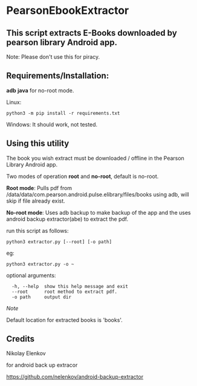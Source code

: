 # PearsonEbookExtractor
## This script extracts E-Books  downloaded by pearson library Android app.

Note:  Please don't use this for piracy.

## Requirements/Installation:
**adb**
**java** for no-root mode.

Linux:
```
python3 -m pip install -r requirements.txt
```

Windows:
It should work, not tested.

## Using this utility
The book you wish extract must be downloaded / offline in the Pearson Library Android app.

Two modes of operation **root** and **no-root**, default is no-root.

**Root mode**:  Pulls pdf from /data/data/com.pearson.android.pulse.elibrary/files/books using adb, will skip if file already exist.

**No-root mode**: Uses adb backup to make backup of the app and the uses android backup extractor(abe) to extract the pdf.

run this script as follows:
```
python3 extractor.py [--root] [-o path]
```
eg:

```
python3 extractor.py -o ~
```

optional arguments:
```
  -h, --help  show this help message and exit
  --root      root method to extract pdf.
  -o path     output dir
```
_Note_

Default location for extracted books is 'books'.

## Credits
Nikolay Elenkov 

for android back up extracor

https://github.com/nelenkov/android-backup-extractor

